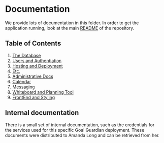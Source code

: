 # Documentation

We provide lots of documentation in this folder. In order to get the application running, look at the main [README](../README.md) of the repository.

## Table of Contents

1. [The Database](./database.md)
2. [Users and Authentiation](./authentication.md)
3. [Hosting and Deployment](./hosting.md)
4. [Etc.](./etc.md)
5. [Administrative Docs](./admin.md)
6. [Calendar](./calendar.md)
7. [Messaging](./messaging.md)
8. [Whiteboard and Planning Tool](./whiteboard.md)
9. [FrontEnd and Styling](./frontend.md)

## Internal documentation

There is a small set of internal documentation, such as the credentials for the services used for this specific Goal Guardian deployment. These documents were distributed to Amanda Long and can be retrieved from her.
